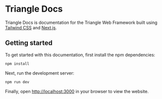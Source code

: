 # Triangle Docs

Triangle Docs is documentation for the Triangle Web Framework built using [Tailwind CSS](https://tailwindcss.com) and [Next.js](https://nextjs.org).

## Getting started

To get started with this documentation, first install the npm dependencies:

```bash
npm install
```

Next, run the development server:

```bash
npm run dev
```

Finally, open [http://localhost:3000](http://localhost:3000) in your browser to view the website.
